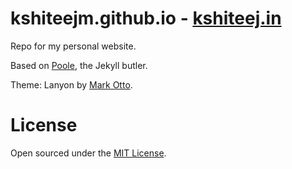 # kshiteejm.github.io - [kshiteej.in](http://kshiteej.in)

Repo for my personal website.

Based on [Poole](http://getpoole.com), the Jekyll butler.

Theme: Lanyon by [Mark Otto](https://github.com/mdo).

# License

Open sourced under the [MIT License](https://github.com/kshiteejm/kshiteejm.github.io/blob/master/LICENSE.md).